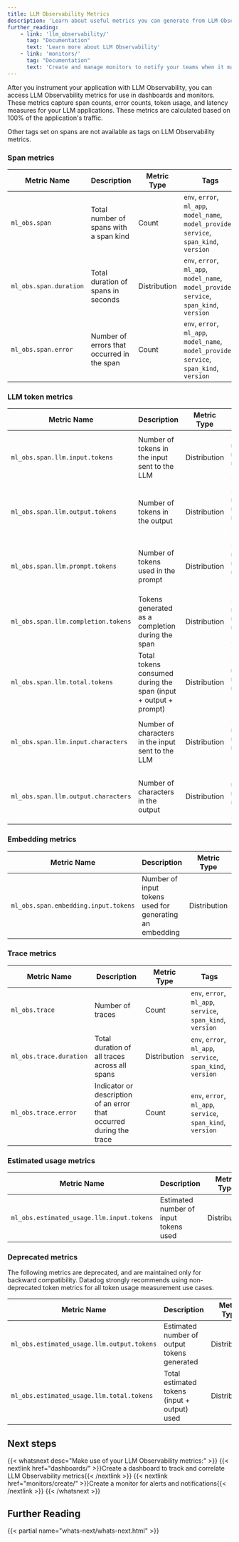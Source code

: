 ```yaml
---
title: LLM Observability Metrics
description: 'Learn about useful metrics you can generate from LLM Observability data.'
further_reading:
    - link: 'llm_observability/'
      tag: "Documentation"
      text: 'Learn more about LLM Observability'
    - link: 'monitors/'
      tag: "Documentation"
      text: 'Create and manage monitors to notify your teams when it matters.'
---
```


After you instrument your application with LLM Observability, you can access LLM Observability metrics for use in dashboards and monitors. These metrics capture span counts, error counts, token usage, and latency measures for your LLM applications. These metrics are calculated based on 100% of the application's traffic.

<div class="alert alert-info">Other tags set on spans are not available as tags on LLM Observability metrics.</div>

### Span metrics

| Metric Name | Description | Metric Type | Tags |
|-------------|-------------|-------------|------|
| `ml_obs.span` | Total number of spans with a span kind | Count | `env`, `error`, `ml_app`, `model_name`, `model_provider`, `service`, `span_kind`, `version` |
| `ml_obs.span.duration` | Total duration of spans in seconds | Distribution | `env`, `error`, `ml_app`, `model_name`, `model_provider`, `service`, `span_kind`, `version` |
| `ml_obs.span.error` | Number of errors that occurred in the span | Count | `env`, `error`, `ml_app`, `model_name`, `model_provider`, `service`, `span_kind`, `version` |

### LLM token metrics

| Metric Name | Description | Metric Type | Tags |
|-------------|-------------|-------------|------|
| `ml_obs.span.llm.input.tokens` | Number of tokens in the input sent to the LLM | Distribution | `env`, `error`, `ml_app`, `model_name`, `model_provider`, `service`, `version` |
| `ml_obs.span.llm.output.tokens` | Number of tokens in the output | Distribution | `env`, `error`, `ml_app`, `model_name`, `model_provider`, `service`, `version` |
| `ml_obs.span.llm.prompt.tokens` | Number of tokens used in the prompt | Distribution | `env`, `error`, `ml_app`, `model_name`, `model_provider`, `service`, `version` |
| `ml_obs.span.llm.completion.tokens` | Tokens generated as a completion during the span | Distribution | `env`, `error`, `ml_app`, `model_name`, `model_provider`, `service`, `version` |
| `ml_obs.span.llm.total.tokens` | Total tokens consumed during the span (input + output + prompt) | Distribution | `env`, `error`, `ml_app`, `model_name`, `model_provider`, `service`, `version` |
| `ml_obs.span.llm.input.characters` | Number of characters in the input sent to the LLM | Distribution | `env`, `error`, `ml_app`, `model_name`, `model_provider`, `service`, `version` |
| `ml_obs.span.llm.output.characters` | Number of characters in the output | Distribution | `env`, `error`, `ml_app`, `model_name`, `model_provider`, `service`, `version` |

### Embedding metrics

| Metric Name | Description | Metric Type | Tags |
|-------------|-------------|-------------|------|
| `ml_obs.span.embedding.input.tokens` | Number of input tokens used for generating an embedding | Distribution | `env`, `error`, `ml_app`, `model_name`, `model_provider`, `service`, `version` |

### Trace metrics

| Metric Name | Description | Metric Type | Tags |
|-------------|-------------|-------------|------|
| `ml_obs.trace` | Number of traces | Count | `env`, `error`, `ml_app`, `service`, `span_kind`, `version` |
| `ml_obs.trace.duration` | Total duration of all traces across all spans | Distribution | `env`, `error`, `ml_app`, `service`, `span_kind`, `version` |
| `ml_obs.trace.error` | Indicator or description of an error that occurred during the trace | Count | `env`, `error`, `ml_app`, `service`, `span_kind`, `version` |

### Estimated usage metrics

| Metric Name | Description | Metric Type | Tags |
|-------------|-------------|-------------|------|
| `ml_obs.estimated_usage.llm.input.tokens` | Estimated number of input tokens used | Distribution | `evaluation_name`, `ml_app`, `model_name`, `model_provider`, `model_server` |

### Deprecated metrics

<div class="alert alert-warning">
The following metrics are deprecated, and are maintained only for backward compatibility. Datadog strongly recommends using non-deprecated token metrics for all token usage measurement use cases.
</div>

| Metric Name | Description | Metric Type | Tags |
|-------------|-------------|-------------|------|
| `ml_obs.estimated_usage.llm.output.tokens` | Estimated number of output tokens generated | Distribution | `evaluation_name`, `ml_app`, `model_name`, `model_provider`, `model_server` |
| `ml_obs.estimated_usage.llm.total.tokens` | Total estimated tokens (input + output) used | Distribution | `evaluation_name`, `ml_app`, `model_name`, `model_provider`, `model_server` |

## Next steps

{{< whatsnext desc="Make use of your LLM Observability metrics:" >}}
    {{< nextlink href="dashboards/" >}}Create a dashboard to track and correlate LLM Observability metrics{{< /nextlink >}}
    {{< nextlink href="monitors/create/" >}}Create a monitor for alerts and notifications{{< /nextlink >}}
{{< /whatsnext >}}


## Further Reading

{{< partial name="whats-next/whats-next.html" >}}